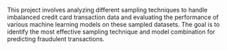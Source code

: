 This project involves analyzing different sampling techniques to handle imbalanced credit card transaction data and evaluating the performance of various machine learning models on these sampled datasets. The goal is to identify the most effective sampling technique and model combination for predicting fraudulent transactions.
